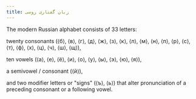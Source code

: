 ```yaml
---
title: زبان گفتاری روسی
---
```



The modern Russian alphabet consists of 33 letters:

twenty consonants
(⟨б⟩, ⟨в⟩, ⟨г⟩, ⟨д⟩, ⟨ж⟩, ⟨з⟩, ⟨к⟩, ⟨л⟩, ⟨м⟩, ⟨н⟩, ⟨п⟩, ⟨р⟩, ⟨с⟩, ⟨т⟩, ⟨ф⟩, ⟨х⟩, ⟨ц⟩, ⟨ч⟩, ⟨ш⟩, ⟨щ⟩), 

ten vowels
(⟨а⟩, ⟨е⟩, ⟨ё⟩, ⟨и⟩, ⟨о⟩, ⟨у⟩, ⟨ы⟩, ⟨э⟩, ⟨ю⟩, ⟨я⟩),

a semivowel / consonant (⟨й⟩),

and two modifier letters or "signs" (⟨ъ⟩, ⟨ь⟩)
that alter pronunciation of a preceding consonant or a following vowel. 